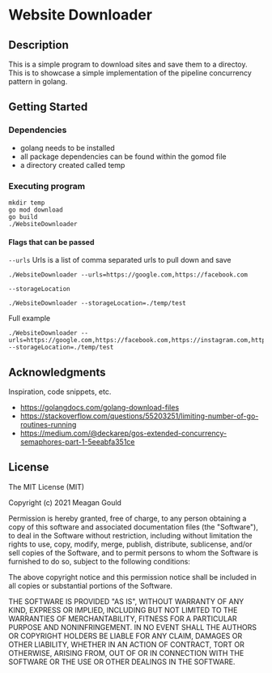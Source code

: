 # Website Downloader

## Description

This is a simple program to download sites and save them to a directoy. This is to showcase a simple implementation of the pipeline concurrency pattern in golang.

## Getting Started

### Dependencies

* golang needs to be installed 
* all package dependencies can be found within the gomod file
* a directory created called temp


### Executing program

```
mkdir temp 
go mod download
go build 
./WebsiteDownloader
```

#### Flags that can be passed

`--urls`
Urls is a list of comma separated urls to pull down and save

```
./WebsiteDownloader --urls=https://google.com,https://facebook.com
````

`--storageLocation`
```
./WebsiteDownloader --storageLocation=./temp/test
```

Full example
```
./WebsiteDownloader --urls=https://google.com,https://facebook.com,https://instagram.com,https://stackoverflow.com,https://microsoft.com,https://github.com,gitlab.com --storageLocation=./temp/test
```

## Acknowledgments

Inspiration, code snippets, etc.
* https://golangdocs.com/golang-download-files
* https://stackoverflow.com/questions/55203251/limiting-number-of-go-routines-running
* https://medium.com/@deckarep/gos-extended-concurrency-semaphores-part-1-5eeabfa351ce



## License
 
The MIT License (MIT)

Copyright (c) 2021 Meagan Gould

Permission is hereby granted, free of charge, to any person obtaining a copy of this software and associated documentation files (the "Software"), to deal in the Software without restriction, including without limitation the rights to use, copy, modify, merge, publish, distribute, sublicense, and/or sell copies of the Software, and to permit persons to whom the Software is furnished to do so, subject to the following conditions:

The above copyright notice and this permission notice shall be included in all copies or substantial portions of the Software.

THE SOFTWARE IS PROVIDED "AS IS", WITHOUT WARRANTY OF ANY KIND, EXPRESS OR IMPLIED, INCLUDING BUT NOT LIMITED TO THE WARRANTIES OF MERCHANTABILITY, FITNESS FOR A PARTICULAR PURPOSE AND NONINFRINGEMENT. IN NO EVENT SHALL THE AUTHORS OR COPYRIGHT HOLDERS BE LIABLE FOR ANY CLAIM, DAMAGES OR OTHER LIABILITY, WHETHER IN AN ACTION OF CONTRACT, TORT OR OTHERWISE, ARISING FROM, OUT OF OR IN CONNECTION WITH THE SOFTWARE OR THE USE OR OTHER DEALINGS IN THE SOFTWARE.